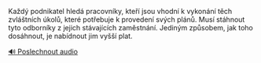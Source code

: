 
Každý podnikatel hledá pracovníky, kteří jsou vhodní k vykonání těch zvláštních úkolů, které potřebuje k provedení svých plánů. Musí stáhnout tyto odborníky z jejich stávajících zaměstnání. Jediným způsobem, jak toho dosáhnout, je nabídnout jim vyšší plat.

[🔊 Poslechnout audio](/data/7-paragraphs/audio/chapter_108/para_003-Kad-podnikatel-hled-pracovnky-kte-jsou-vhod.mp3)
